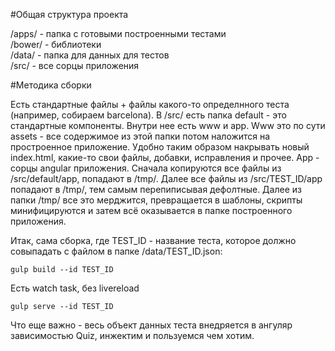 #Общая структура проекта

/apps/ - папка с готовыми построенными тестами\
/bower/ - библиотеки\
/data/ - папка для данных для тестов\
/src/ - все сорцы приложения

#Методика сборки

Есть стандартные файлы + файлы какого-то определнного теста (например, собираем barcelona). В /src/ есть папка default - это стандартные компоненты. Внутри нее есть www и app. Www это по сути assets - все содержимое из этой папки потом наложится на простроенное приложение. Удобно таким образом накрывать новый index.html, какие-то свои файлы, добавки, исправления и прочее. App - сорцы angular приложения. Сначала копируются все файлы из /src/default/app, попадают в /tmp/. Далее все файлы из /src/TEST_ID/app попадают в /tmp/, тем самым перепиписывая дефолтные. Далее из папки /tmp/ все это мерджится, превращается в шаблоны, скрипты минифицируются и затем всё оказывается в папке построенного приложения.

Итак, сама сборка, где TEST_ID - название теста, которое должно совыпадать с файлом в папке /data/TEST_ID.json:

	gulp build --id TEST_ID
 
Есть watch task, без livereload

	gulp serve --id TEST_ID

Что еще важно - весь объект данных теста внедряется в ангуляр зависимостью Quiz, инжектим и пользуемся чем хотим.